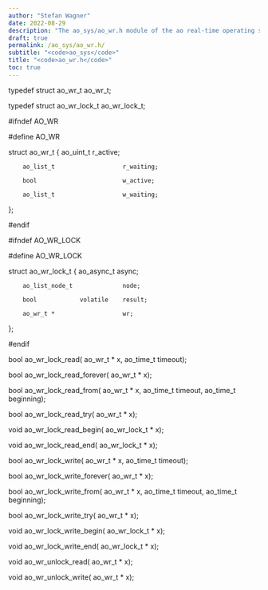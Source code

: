 ```yaml
---
author: "Stefan Wagner"
date: 2022-08-29
description: "The ao_sys/ao_wr.h module of the ao real-time operating system."
draft: true
permalink: /ao_sys/ao_wr.h/ 
subtitle: "<code>ao_sys</code>"
title: "<code>ao_wr.h</code>"
toc: true
---
```


typedef struct  ao_wr_t             ao_wr_t;

typedef struct  ao_wr_lock_t        ao_wr_lock_t;

#ifndef AO_WR

#define AO_WR

struct  ao_wr_t
{
        ao_uint_t                   r_active;

        ao_list_t                   r_waiting;

        bool                        w_active;

        ao_list_t                   w_waiting;
};

#endif

#ifndef AO_WR_LOCK

#define AO_WR_LOCK

struct  ao_wr_lock_t
{
        ao_async_t                  async;

        ao_list_node_t              node;

        bool            volatile    result;

        ao_wr_t *                   wr;
};

#endif

bool    ao_wr_lock_read(            ao_wr_t * x, ao_time_t timeout);

bool    ao_wr_lock_read_forever(    ao_wr_t * x);

bool    ao_wr_lock_read_from(       ao_wr_t * x, ao_time_t timeout, ao_time_t beginning);

bool    ao_wr_lock_read_try(        ao_wr_t * x);

void    ao_wr_lock_read_begin(      ao_wr_lock_t * x);

void    ao_wr_lock_read_end(        ao_wr_lock_t * x);

bool    ao_wr_lock_write(           ao_wr_t * x, ao_time_t timeout);

bool    ao_wr_lock_write_forever(   ao_wr_t * x);

bool    ao_wr_lock_write_from(      ao_wr_t * x, ao_time_t timeout, ao_time_t beginning);

bool    ao_wr_lock_write_try(       ao_wr_t * x);

void    ao_wr_lock_write_begin(     ao_wr_lock_t * x);

void    ao_wr_lock_write_end(       ao_wr_lock_t * x);

void    ao_wr_unlock_read(          ao_wr_t * x);

void    ao_wr_unlock_write(         ao_wr_t * x);

